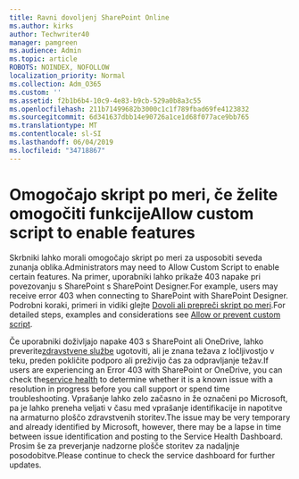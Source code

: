 ```yaml
---
title: Ravni dovoljenj SharePoint Online
ms.author: kirks
author: Techwriter40
manager: pamgreen
ms.audience: Admin
ms.topic: article
ROBOTS: NOINDEX, NOFOLLOW
localization_priority: Normal
ms.collection: Adm_O365
ms.custom: ''
ms.assetid: f2b1b6b4-10c9-4e83-b9cb-529a0b8a3c55
ms.openlocfilehash: 211b71499682b3000c1c1f789fbad69fe4123832
ms.sourcegitcommit: 6d341637dbb14e90726a1ce1d68f077ace9bb765
ms.translationtype: MT
ms.contentlocale: sl-SI
ms.lasthandoff: 06/04/2019
ms.locfileid: "34718867"
---
```

# <a name="allow-custom-script-to-enable-features"></a><span data-ttu-id="c92f5-102">Omogočajo skript po meri, če želite omogočiti funkcije</span><span class="sxs-lookup"><span data-stu-id="c92f5-102">Allow custom script to enable features</span></span>

<span data-ttu-id="c92f5-103">Skrbniki lahko morali omogočajo skript po meri za usposobiti seveda zunanja oblika.</span><span class="sxs-lookup"><span data-stu-id="c92f5-103">Administrators may need to Allow Custom Script to enable certain features.</span></span> <span data-ttu-id="c92f5-104">Na primer, uporabniki lahko prikaže 403 napake pri povezovanju s SharePoint s SharePoint Designer.</span><span class="sxs-lookup"><span data-stu-id="c92f5-104">For example, users may receive error 403 when connecting to SharePoint with SharePoint Designer.</span></span> <span data-ttu-id="c92f5-105">Podrobni koraki, primeri in vidiki glejte [Dovoli ali prepreči skript po meri](https://docs.microsoft.com/en-us/sharepoint/allow-or-prevent-custom-script).</span><span class="sxs-lookup"><span data-stu-id="c92f5-105">For detailed steps, examples and considerations see [Allow or prevent custom script](https://docs.microsoft.com/en-us/sharepoint/allow-or-prevent-custom-script).</span></span>

<span data-ttu-id="c92f5-106">Če uporabniki doživljajo napake 403 s SharePoint ali OneDrive, lahko preverite[zdravstvene službe](https://admin.microsoft.com/AdminPortal/Home#/servicehealth) ugotoviti, ali je znana težava z ločljivostjo v teku, preden pokličite podporo ali preživijo čas za odpravljanje težav.</span><span class="sxs-lookup"><span data-stu-id="c92f5-106">If users are experiencing an Error 403 with SharePoint or OneDrive, you can check the[service health](https://admin.microsoft.com/AdminPortal/Home#/servicehealth)  to determine whether it is a known issue with a resolution in progress before you call support or spend time troubleshooting.</span></span> <span data-ttu-id="c92f5-107">Vprašanje lahko zelo začasno in že označeni po Microsoft, pa je lahko preneha veljati v času med vprašanje identifikacije in napotitve na armaturno ploščo zdravstvenih storitev.</span><span class="sxs-lookup"><span data-stu-id="c92f5-107">The issue may be very temporary and already identified by Microsoft, however, there may be a lapse in time between issue identification and posting to the Service Health Dashboard.</span></span> <span data-ttu-id="c92f5-108">Prosim še za preverjanje nadzorne plošče storitev za nadaljnje posodobitve.</span><span class="sxs-lookup"><span data-stu-id="c92f5-108">Please continue to check the service dashboard for further updates.</span></span>

